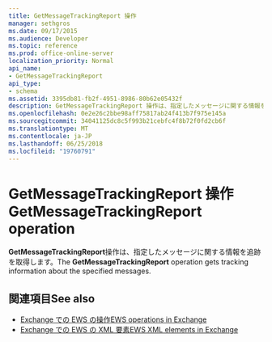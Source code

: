 ```yaml
---
title: GetMessageTrackingReport 操作
manager: sethgros
ms.date: 09/17/2015
ms.audience: Developer
ms.topic: reference
ms.prod: office-online-server
localization_priority: Normal
api_name:
- GetMessageTrackingReport
api_type:
- schema
ms.assetid: 3395db81-fb2f-4951-8986-80b62e05432f
description: GetMessageTrackingReport 操作は、指定したメッセージに関する情報を追跡を取得します。
ms.openlocfilehash: 0e2e26c2bbe98aff75817ab24f413b7f975e145a
ms.sourcegitcommit: 34041125dc8c5f993b21cebfc4f8b72f0fd2cb6f
ms.translationtype: MT
ms.contentlocale: ja-JP
ms.lasthandoff: 06/25/2018
ms.locfileid: "19760791"
---
```

# <a name="getmessagetrackingreport-operation"></a><span data-ttu-id="4be12-103">GetMessageTrackingReport 操作</span><span class="sxs-lookup"><span data-stu-id="4be12-103">GetMessageTrackingReport operation</span></span>

<span data-ttu-id="4be12-104">**GetMessageTrackingReport**操作は、指定したメッセージに関する情報を追跡を取得します。</span><span class="sxs-lookup"><span data-stu-id="4be12-104">The **GetMessageTrackingReport** operation gets tracking information about the specified messages.</span></span> 
  
## <a name="see-also"></a><span data-ttu-id="4be12-105">関連項目</span><span class="sxs-lookup"><span data-stu-id="4be12-105">See also</span></span>

- [<span data-ttu-id="4be12-106">Exchange での EWS の操作</span><span class="sxs-lookup"><span data-stu-id="4be12-106">EWS operations in Exchange</span></span>](ews-operations-in-exchange.md)
- [<span data-ttu-id="4be12-107">Exchange での EWS の XML 要素</span><span class="sxs-lookup"><span data-stu-id="4be12-107">EWS XML elements in Exchange</span></span>](ews-xml-elements-in-exchange.md)

